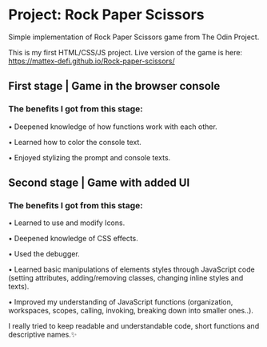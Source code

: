 # Project: Rock Paper Scissors
Simple implementation of Rock Paper Scissors game from The Odin Project.

This is my first HTML/CSS/JS project.
Live version of the game is here: https://mattex-defi.github.io/Rock-paper-scissors/
## First stage | Game in the browser console
### The benefits I got from this stage:
• Deepened knowledge of how functions work with each other.

• Learned how to color the console text.

• Enjoyed stylizing the prompt and console texts.
## Second stage | Game with added UI
### The benefits I got from this stage:
• Learned to use and modify Icons.

• Deepened knowledge of CSS effects.

• Used the debugger.

• Learned basic manipulations of elements styles through JavaScript code (setting attributes, adding/removing classes, changing inline styles and texts).

• Improved my understanding of JavaScript functions (organization, workspaces, scopes, calling, invoking, breaking down into smaller ones..).

I really tried to keep readable and understandable code, short functions and descriptive names.✨
